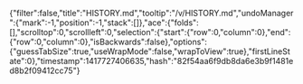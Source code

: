 {"filter":false,"title":"HISTORY.md","tooltip":"/v/HISTORY.md","undoManager":{"mark":-1,"position":-1,"stack":[]},"ace":{"folds":[],"scrolltop":0,"scrollleft":0,"selection":{"start":{"row":0,"column":0},"end":{"row":0,"column":0},"isBackwards":false},"options":{"guessTabSize":true,"useWrapMode":false,"wrapToView":true},"firstLineState":0},"timestamp":1417727406635,"hash":"82f54aa6f9db8da6e3b9f1481ed8b2f09412cc75"}